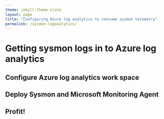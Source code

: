 ```yaml
---
theme: jekyll-theme-slate
layout: page
title: "Configuring Azure log analytics to consume sysmon telemetry"
permalink: /sysmon-loganalytics/
---
```


# Getting sysmon logs in to Azure log analytics

## Configure Azure log analytics work space

## Deploy Sysmon and Microsoft Monitoring Agent

## Profit!
